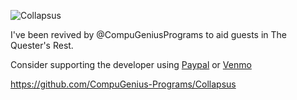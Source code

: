 ![Collapsus](https://cdn.discordapp.com/emojis/856330729528361000.png)

I've been revived by @CompuGeniusPrograms to aid guests in The Quester's Rest.

Consider supporting the developer using [Paypal](https://paypal.me/cgprograms) or [Venmo](https://venmo.com/CompuGeniusCode)

https://github.com/CompuGenius-Programs/Collapsus
